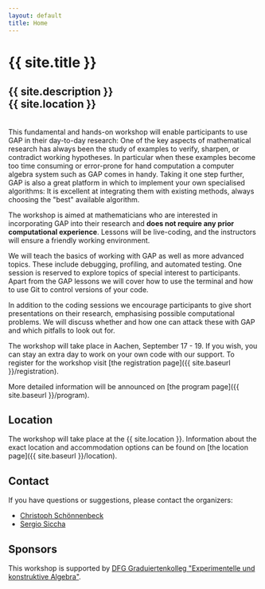 ```yaml
---
layout: default
title: Home
---
```


# {{ site.title }}

## {{ site.description }}<br> {{ site.location }}

<br>
This fundamental and hands-on workshop will enable participants to use GAP in their day-to-day research: One of the key aspects of mathematical research has always been the study of examples to verify, sharpen, or contradict working hypotheses.
In particular when these examples become too time consuming or error-prone for hand computation a computer algebra system such as GAP comes in handy.
Taking it one step further, GAP is also a great platform in which to implement your own specialised algorithms:
It is excellent at integrating them with existing methods, always choosing the "best" available algorithm.

The workshop is aimed at mathematicians who are interested in incorporating GAP into their research and **does not require any prior computational experience**.
Lessons will be live-coding, and the instructors will ensure a friendly working environment.

We will teach the basics of working with GAP as well as more advanced topics. These include debugging, profiling, and automated testing.
One session is reserved to explore topics of special interest to participants.
Apart from the GAP lessons we will cover how to use the terminal and how to use Git to control versions of your code.

In addition to the coding sessions we encourage participants to give short presentations on their research, emphasising possible computational problems.
We will discuss whether and how one can attack these with GAP and which pitfalls to look out for.

The workshop will take place in Aachen, September 17 - 19.
If you wish, you can stay an extra day to work on your own code with our support.
To register for the workshop visit [the registration page]({{ site.baseurl }}/registration).

More detailed information will be announced on [the program page]({{ site.baseurl }}/program).

## Location

The workshop will take place at the {{ site.location }}. Information about the
exact location and accommodation options
can be found on [the location page]({{ site.baseurl }}/location).

## Contact

If you have questions or suggestions, please contact the organizers:

* [Christoph Sch&ouml;nnenbeck](mailto:christoph.schoennenbeck@rwth-aachen.de)
* [Sergio Siccha](mailto:sergio.siccha@rwth-aachen.de)

## Sponsors

This workshop is supported by [DFG Graduiertenkolleg "Experimentelle und konstruktive Algebra"](http://www.math.rwth-aachen.de/~Graduiertenkolleg/).
